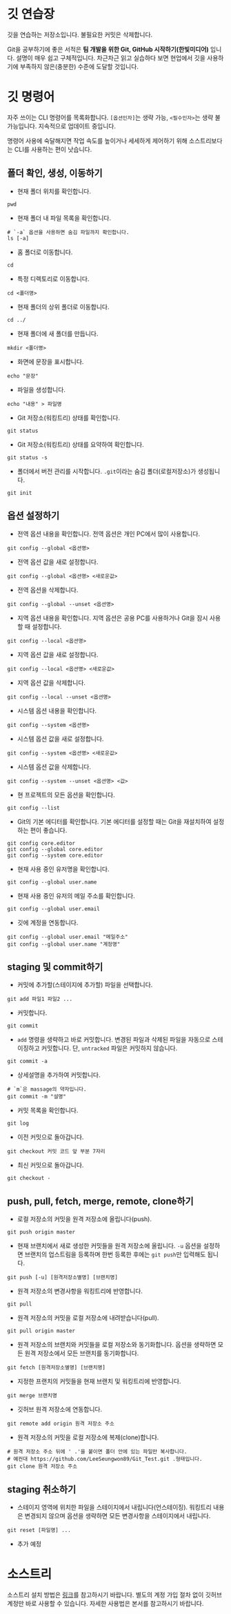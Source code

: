 # 깃 연습장
깃을 연습하는 저장소입니다. 불필요한 커밋은 삭제합니다.

Git을 공부하기에 좋은 서적은 **팀 개발을 위한 Git, GitHub 시작하기(한빛미디어)** 입니다.
설명이 매우 쉽고 구체적입니다. 차근차근 읽고 실습하다 보면 현업에서 깃을 사용하기에 부족하지 않은(충분한) 수준에 도달할 것입니다.

# 깃 명령어

자주 쓰이는 CLI 명령어를 목록화합니다. `[옵션인자]`는 생략 가능, `<필수인자>`는 생략 불가능입니다. 지속적으로 업데이트 중입니다.

명령어 사용에 숙달해지면 작업 속도를 높이거나 세세하게 제어하기 위해 소스트리보다는 CLI를 사용하는 편이 낫습니다.

## 폴더 확인, 생성, 이동하기

- 현재 폴더 위치를 확인합니다.
```
pwd
```

- 현재 폴더 내 파일 목록을 확인합니다.
```
# `-a` 옵션을 사용하면 숨김 파일까지 확인합니다.
ls [-a]
```

- 홈 폴더로 이동합니다.
```
cd
```

- 특정 디렉토리로 이동합니다.
```
cd <폴더명>
```

- 현재 폴더의 상위 폴더로 이동합니다.
```
cd ../
```

- 현재 폴더에 새 폴더를 만듭니다.
```
mkdir <폴더명>
```

- 화면에 문장을 표시합니다.
```
echo "문장"
```

- 파일을 생성합니다.
```
echo "내용" > 파일명 
```

- Git 저장소(워킹트리) 상태를 확인합니다.
```
git status
```

- Git 저장소(워킹트리) 상태를 요약하여 확인합니다.
```
git status -s
```

- 폴더에서 버전 관리를 시작합니다. `.git`이라는 숨김 폴더(로컬저장소)가 생성됩니다.
```
git init
```

## 옵션 설정하기

- 전역 옵션 내용을 확인합니다. 전역 옵션은 개인 PC에서 많이 사용합니다.
```
git config --global <옵션명>
```

- 전역 옵션 값을 새로 설정합니다.
```
git config --global <옵션명> <새로운값>
```

- 전역 옵션을 삭제합니다.
```
git config --global --unset <옵션명>
```

- 지역 옵션 내용을 확인합니다. 지역 옵션은 공용 PC를 사용하거나 Git을 잠시 사용할 때 설정합니다.
```
git config --local <옵션명>
```

- 지역 옵션 값을 새로 설정합니다.
```
git config --local <옵션명> <새로운값>
```

- 지역 옵션 값을 삭제합니다.
```
git config --local --unset <옵션명>
```

- 시스템 옵션 내용을 확인합니다. 
```
git config --system <옵션명>
```

- 시스템 옵션 값을 새로 설정합니다.
```
git config --system <옵션명> <새로운값>
```

- 시스템 옵션 값을 삭제합니다.
```
git config --system --unset <옵션명> <값>
```

- 현 프로젝트의 모든 옵션을 확인합니다.
```
git config --list
```

- Git의 기본 에디터를 확인합니다. 기본 에디터를 설정할 때는 Git을 재설치하여 설정하는 편이 좋습니다.
```
git config core.editor
git config --global core.editor
git config --system core.editor
```

- 현재 사용 중인 유저명을 확인합니다.
```
git config --global user.name
```

- 현재 사용 중인 유저의 메일 주소를 확인합니다.
```
git config --global user.email
```

- 깃에 계정을 연동합니다.
```
git config --global user.email "메일주소"
git config --global user.name "계정명"
```

## staging 및 commit하기

- 커밋에 추가할(스테이지에 추가할) 파일을 선택합니다.
```
git add 파일1 파일2 ...
```

- 커밋합니다.
```
git commit
```

- `add` 명령을 생략하고 바로 커밋합니다. 변경된 파일과 삭제된 파일을 자동으로 스테이징하고 커밋합니다. 단, `untracked` 파일은 커밋하지 않습니다.
```
git commit -a
```

- 상세설명을 추가하여 커밋합니다.
```
# `m`은 massage의 약자입니다. 
git commit -m "설명"
```

- 커밋 목록을 확인합니다.
```
git log
```

- 이전 커밋으로 돌아갑니다.
```
git checkout 커밋 코드 앞 부분 7자리
```

- 최신 커밋으로 돌아갑니다.
```
git checkout -
```

## push, pull, fetch, merge, remote, clone하기 

- 로컬 저장소의 커밋을 원격 저장소에 올립니다(push).
```
git push origin master
```

- 현재 브랜치에서 새로 생성한 커밋들을 원격 저장소에 올립니다. `-u` 옵션을 설정하면 브랜치의 업스트림을 등록하며 한번 등록한 후에는 `git push`만 입력해도 됩니다.
```
git push [-u] [원격저장소별명] [브랜치명]
```

- 원격 저장소의 변경사항을 워킹트리에 반영합니다.
```
git pull
```

- 원격 저장소의 커밋을 로컬 저장소에 내려받습니다(pull).
```
git pull origin master
```

- 원격 저장소의 브랜치와 커밋들을 로컬 저장소와 동기화합니다. 옵션을 생략하면 모든 원격 저장소에서 모든 브랜치를 동기화합니다.
```
git fetch [원격저장소별명] [브랜치명]
```

- 지정한 프랜치의 커밋들을 현재 브랜치 및 워킹트리에 반영합니다.
```
git merge 브랜치명
```

- 깃허브 원격 저장소에 연동합니다.
```
git remote add origin 원격 저장소 주소
```

- 원격 저장소의 커밋을 로컬 저장소에 복제(clone)합니다.
```
# 원격 저장소 주소 뒤에 ' .'을 붙이면 폴더 안에 있는 파일만 복사합니다.
# 예컨대 https://github.com/LeeSeungwon89/Git_Test.git .형태입니다.
git clone 원격 저장소 주소
```

## staging 취소하기

- 스테이지 영역에 위치한 파일을 스테이지에서 내립니다(언스테이징). 워킹트리 내용은 변경되지 않으며 옵션을 생략하면 모든 변경사항을 스테이지에서 내립니다.
```
git reset [파일명] ...
```

- 추가 예정

# 소스트리

소스트리 설치 방법은 [링크](https://www.youtube.com/watch?v=f2qHHLZr3ME&t=439s)를 참고하시기 바랍니다. 별도의 계정 가입 절차 없이 깃허브 계정만 바로 사용할 수 있습니다. 자세한 사용법은 본서를 참고하시기 바랍니다.